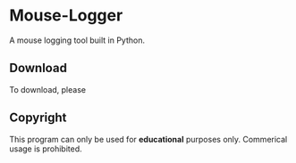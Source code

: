# Mouse-Logger
A mouse logging tool built in Python.


## Download
To download, please

## Copyright
This program can only be used for **educational** purposes only. Commerical usage is prohibited.
